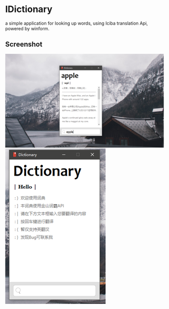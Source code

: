 # IDictionary
a simple application for looking up words, using Iciba translation Api, powered by winform.

## Screenshot
![screenshot1](/image/screenshot1.png/)
![screenshot2](/image/screenshot2.png/)
